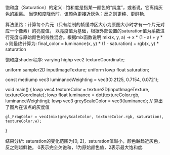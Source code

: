 饱和度（Saturation）的定义 :
饱和度是指某一颜色的“纯度”，或者说，它离纯灰色的距离。
当饱和度降低时，该颜色更接近灰色；反之则更纯、更鲜艳.

算法思路：计算每个片元（只有绘制的帧缓冲区大小为原图大小时才有一个片元对应一个像素）的亮度值，
以亮度值为基础，根据外部设置的saturation值为系数进行亮度与原始颜色的线性混合。根据mix函数说明
mix(x, y, a) -> x * (1 - a) + y * a
则最终计算为:
final_color = luminance(x, y) * (1 - saturation) + rgb(x, y) * saturation

饱和度shader程序:
varying highp vec2 textureCoordinate;

uniform sampler2D inputImageTexture;
uniform lowp float saturation;

const mediump vec3 luminanceWeighting = vec3(0.2125, 0.7154, 0.0721);

void main()
{
    lowp vec4 textureColor = texture2D(inputImageTexture, textureCoordinate);
    lowp float luminance = dot(textureColor.rgb, luminanceWeighting);
    lowp vec3 greyScaleColor = vec3(luminance); // 算出了图片在该点的灰度值
    
    gl_FragColor = vec4(mix(greyScaleColor, textureColor.rgb, saturation), textureColor.w);
}

结果分析:
saturation的变化范围为[0, 2]，saturation值越小，颜色越趋近灰色，反之则越鲜艳。
0表示完全欠饱和，1为原始颜色值，2表示最大饱和度.

